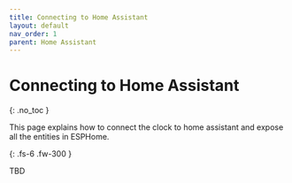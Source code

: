 ```yaml
---
title: Connecting to Home Assistant
layout: default
nav_order: 1
parent: Home Assistant
---
```


# Connecting to Home Assistant

{: .no_toc }

This page explains how to connect the clock to home assistant and expose all the entities in ESPHome.

{: .fs-6 .fw-300 }

TBD